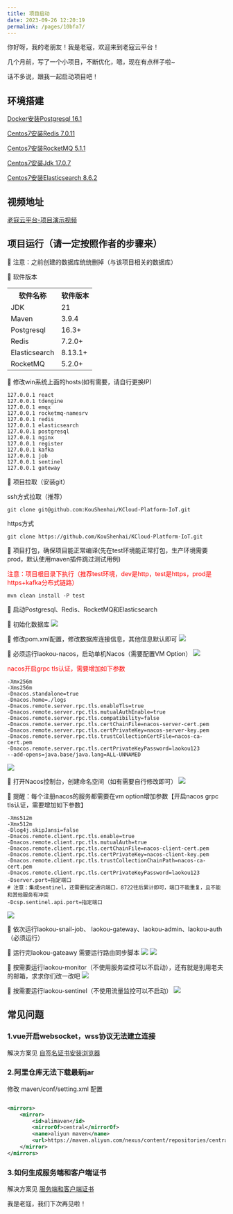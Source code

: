 ```yaml
---
title: 项目启动
date: 2023-09-26 12:20:19
permalink: /pages/10bfa7/
---
```


你好呀，我的老朋友！我是老寇，欢迎来到老寇云平台！

几个月前，写了一个小项目，不断优化，嗯，现在有点样子啦~

话不多说，跟我一起启动项目吧！

## 环境搭建

[Docker安装Postgresql 16.1](/pages/d715cb/)

[Centos7安装Redis 7.0.11](/pages/90401a/)

[Centos7安装RocketMQ 5.1.1](/pages/0fb88c/)

[Centos7安装Jdk 17.0.7](/pages/65acfd/)

[Centos7安装Elasticsearch 8.6.2](/pages/d715cf/)

## 视频地址

[老寇云平台-项目演示视频](https://www.bilibili.com/video/BV16M411C7v7)

## 项目运行（请一定按照作者的步骤来）

🚀 注意：之前创建的数据库统统删掉（与该项目相关的数据库）

🚀 软件版本
<table>
    <tr>
        <th>软件名称</th>
        <th>软件版本</th>
    </tr>
    <tr>
        <td>JDK</td>
        <td>21</td>
    </tr>
    <tr>
        <td>Maven</td>
        <td>3.9.4</td>
    </tr>
    <tr>
        <td>Postgresql</td>
        <td>16.3+</td>
    </tr>
    <tr>
        <td>Redis</td>
        <td>7.2.0+</td>
    </tr>
    <tr>
        <td>Elasticsearch</td>
        <td>8.13.1+</td>
    </tr>
    <tr>
        <td>RocketMQ</td>
        <td>5.2.0+</td>
    </tr>
</table>

🚀 修改win系统上面的hosts(如有需要，请自行更换IP)

```shell
127.0.0.1 react
127.0.0.1 tdengine
127.0.0.1 emqx
127.0.0.1 rocketmq-namesrv
127.0.0.1 redis
127.0.0.1 elasticsearch
127.0.0.1 postgresql
127.0.0.1 nginx
127.0.0.1 register
127.0.0.1 kafka
127.0.0.1 job
127.0.0.1 sentinel
127.0.0.1 gateway
```

🚀 项目拉取（安装git）

ssh方式拉取（推荐）

```shell
git clone git@github.com:KouShenhai/KCloud-Platform-IoT.git
```

https方式

```shell
git clone https://github.com/KouShenhai/KCloud-Platform-IoT.git
```

🚀 项目打包，确保项目能正常编译(先在test环境能正常打包，生产环境需要prod，默认使用maven插件跳过测试用例)

<font color="red">注意：项目根目录下执行（推荐test环境，dev是http，test是https，prod是https+kafka分布式链路）</font>

```shell
mvn clean install -P test
```

🚀 启动Postgresql、Redis、RocketMQ和Elasticsearch

🚀 初始化数据库
<img src="/img/5/img_21.png"/>

🚀 修改pom.xml配置，修改数据库连接信息，其他信息默认即可
<img src="/img/5/img_23.png"/>

🚀 必须运行laokou-nacos，启动单机Nacos（需要配置VM Option）
<img src="/img/5/img_5.png"/>

<font color="red">nacos开启grpc tls认证，需要增加如下参数</font>

```shell
-Xmx256m
-Xms256m
-Dnacos.standalone=true
-Dnacos.home=./logs
-Dnacos.remote.server.rpc.tls.enableTls=true
-Dnacos.remote.server.rpc.tls.mutualAuthEnable=true
-Dnacos.remote.server.rpc.tls.compatibility=false
-Dnacos.remote.server.rpc.tls.certChainFile=nacos-server-cert.pem
-Dnacos.remote.server.rpc.tls.certPrivateKey=nacos-server-key.pem
-Dnacos.remote.server.rpc.tls.trustCollectionCertFile=nacos-ca-cert.pem
-Dnacos.remote.server.rpc.tls.certPrivateKeyPassword=laokou123
--add-opens=java.base/java.lang=ALL-UNNAMED
```

<img src="/img/5/img_6.png"/>

🚀 打开Nacos控制台，创建命名空间（如有需要自行修改即可）
<img src="/img/5/img_7.png"/>

🚀 提醒：每个注册nacos的服务都需要在vm option增加参数【开启nacos grpc tls认证，需要增加如下参数】

```shell
-Xms512m
-Xmx512m
-Dlog4j.skipJansi=false
-Dnacos.remote.client.rpc.tls.enable=true
-Dnacos.remote.client.rpc.tls.mutualAuth=true
-Dnacos.remote.client.rpc.tls.certChainFile=nacos-client-cert.pem
-Dnacos.remote.client.rpc.tls.certPrivateKey=nacos-client-key.pem
-Dnacos.remote.client.rpc.tls.trustCollectionChainPath=nacos-ca-cert.pem
-Dnacos.remote.client.rpc.tls.certPrivateKeyPassword=laokou123
-Dserver.port=指定端口
# 注意：集成sentinel，还需要指定通讯端口，8722往后累计即可，端口不能重复，且不能和其他服务有冲突
-Dcsp.sentinel.api.port=指定端口
```

<img src="/img/5/img_30.png"/>

🚀 依次运行laokou-snail-job、 laokou-gateway、laokou-admin、laokou-auth（必须运行）

🚀 运行完laokou-gateawy 需要运行路由同步脚本
<img src="/img/5/img_2.png"/>
<img src="/img/5/img_28.png"/>

🚀 按需要运行laokou-monitor（不使用服务监控可以不启动），还有就是别用老夫的邮箱，求求你们改一改吧
<img src="/img/5/img_25.png"/>

🚀 按需要运行laokou-sentinel（不使用流量监控可以不启动）
<img src="/img/5/img_26.png"/>

## 常见问题

### 1.vue开启websocket，wss协议无法建立连接

解决方案见 [自签名证书安装浏览器](/pages/10bfa8/#创建证书-带域名)

### 2.阿里仓库无法下载最新jar

修改 maven/conf/setting.xml 配置

```xml

<mirrors>
	<mirror>
		<id>alimaven</id>
		<mirrorOf>central</mirrorOf>
		<name>aliyun maven</name>
		<url>https://maven.aliyun.com/nexus/content/repositories/central/</url>
	</mirror>
</mirrors>
```

### 3.如何生成服务端和客户端证书

解决方案见 [服务端和客户端证书](/pages/10bfa8/#服务端和客户端证书)

我是老寇，我们下次再见啦！
